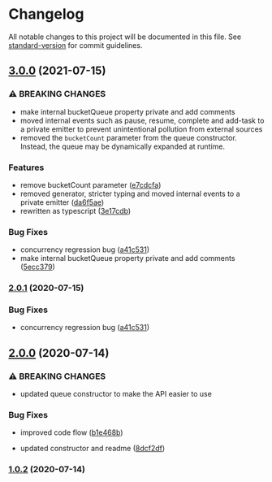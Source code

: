# Changelog

All notable changes to this project will be documented in this file. See [standard-version](https://github.com/conventional-changelog/standard-version) for commit guidelines.

## [3.0.0](https://github.com/jorgenkg/promise-priority-queue/compare/v2.0.0...v3.0.0) (2021-07-15)


### ⚠ BREAKING CHANGES

* make internal bucketQueue property private and add comments
* moved internal events such as pause, resume, complete and add-task to a private emitter to prevent unintentional pollution from external sources
* removed the `bucketCount` parameter from the queue constructor. Instead, the queue may be dynamically expanded at runtime.

### Features

* remove bucketCount parameter ([e7cdcfa](https://github.com/jorgenkg/promise-priority-queue/commit/e7cdcfa49844cb7a279363bdfc6b8a8ff4c4a7e7))
* removed generator, stricter typing and moved internal events to a private emitter ([da6f5ae](https://github.com/jorgenkg/promise-priority-queue/commit/da6f5ae4c4f6b692c59ff4b0f91767a3a7c43267))
* rewritten as typescript ([3e17cdb](https://github.com/jorgenkg/promise-priority-queue/commit/3e17cdb8d48c54d186b314126c9a0dac4b6f1e70))


### Bug Fixes

* concurrency regression bug ([a41c531](https://github.com/jorgenkg/promise-priority-queue/commit/a41c531b05029d86348863fbbe7ad777cb161949))
* make internal bucketQueue property private and add comments ([5ecc379](https://github.com/jorgenkg/promise-priority-queue/commit/5ecc379612fc211fa8c9b977fd4c5baceaed8e2e))

### [2.0.1](https://github.com/jorgenkg/promise-priority-queue/compare/v2.0.0...v2.0.1) (2020-07-15)


### Bug Fixes

* concurrency regression bug ([a41c531](https://github.com/jorgenkg/promise-priority-queue/commit/a41c531b05029d86348863fbbe7ad777cb161949))

## [2.0.0](https://github.com/jorgenkg/promise-priority-queue/compare/v1.0.2...v2.0.0) (2020-07-14)


### ⚠ BREAKING CHANGES

* updated queue constructor to make the API easier to use

### Bug Fixes

* improved code flow ([b1e468b](https://github.com/jorgenkg/promise-priority-queue/commit/b1e468b35bc9bb15831ab5e62949a048554318ce))


* updated constructor and readme ([8dcf2df](https://github.com/jorgenkg/promise-priority-queue/commit/8dcf2dfbfe580893f00ad6fe9477cae80edc5430))

### [1.0.2](https://github.com/jorgenkg/promise-priority-queue/compare/v1.0.1...v1.0.2) (2020-07-14)
